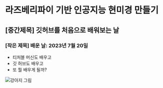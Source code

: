 # 라즈베리파이 기반 인공지능 현미경 만들기

## [중간제목] 깃허브를 처음으로 배워보는 날

### [작은 제목] 배운 날: 2023년 7월 20일

* 티처블 머신도 배우고
* 깃 허브도 배우고
* 또 뭘 배우게 될까?

![강아지 그림](https://www.google.com/url?sa=i&url=https%3A%2F%2Fm.ssg.com%2Fitem%2FitemView.ssg%3FitemId%3D1000438750313&psig=AOvVaw35zK0DI0X62ULGvEWGYocm&ust=1689903650297000&source=images&cd=vfe&opi=89978449&ved=0CBEQjRxqFwoTCJD4kuiTnIADFQAAAAAdAAAAABAI)
